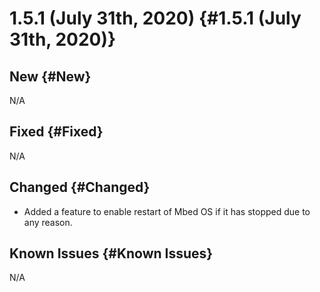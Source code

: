 # 1.5.1 (July 31th, 2020) {#1.5.1 (July 31th, 2020)}

## New {#New}

N/A

## Fixed {#Fixed}

N/A

## Changed {#Changed}

* Added a feature to enable restart of Mbed OS if it has stopped due to any reason.

## Known Issues {#Known Issues}

N/A

